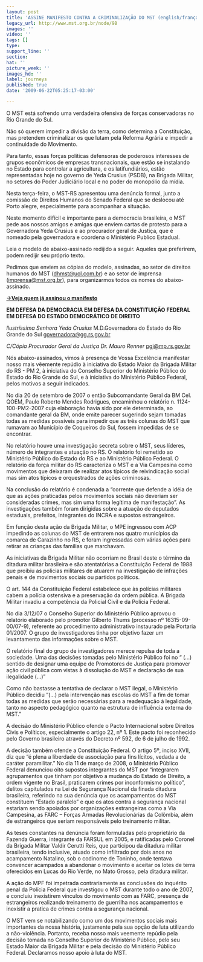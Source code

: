 ```yaml
---
layout: post
title: 'ASSINE MANIFESTO CONTRA A CRIMINALIZAÇÃO DO MST (english/français/español) '
legacy_url: http://www.mst.org.br/node/98
images: ''
video: ''
tags: []
type: 
support_line: ''
section: 
hat: ''
picture_week: ''
images_hd: ''
label: journeys
published: true
date: '2009-06-22T05:25:17-03:00'

---
```

O MST está sofrendo uma verdadeira ofensiva de forças conservadoras no Rio Grande do Sul.

Não só querem impedir a divisão da terra, como determina a Constituição, mas pretendem criminalizar os que lutam pela Reforma Agrária e impedir a continuidade do Movimento.

Para tanto, essas forças politicas defensoras de poderosos interesses de grupos econômicos de empresas transnacionais, que estão se instalando no Estado para controlar a agricultura, e os latifundiários, estão representadas hoje no governo de Yeda Crusius (PSDB), na Brigada Militar,  no setores do Poder Judiciário local e no poder do monopólio da mídia.

Nesta terça-feira, o MST-RS apresentou uma denúncia formal, junto a comissão de Direitos Humanos do Senado Federal que se deslocou até Porto alegre, especialmente para acompanhar a situação.

Neste momento difícil e importante para a democracia brasileira, o MST pede aos nossos amigos e amigas que enviem cartas de protesto para a Governadora Yeda Crusius e ao procurador geral de Justiça, que é nomeado pela governadora e coordena o Ministério Publico Estadual.

Leia o modelo de abaixo-assinado redijido a seguir. Aqueles que preferirem, podem redijir seu próprio texto. 

Pedimos que enviem as cópias do modelo, assinadas, ao setor de direitos humanos do MST (dhmst@uol.com.br) e ao setor de imprensa (imprensa@mst.org.br), para organizarmos todos os nomes do abaixo-assinado.


<b><a href="http://www.mst.org.br/mst/pagina.php?cd=5544">->Veja quem já assinou o manifesto</a></b>


<b>EM DEFESA DA DEMOCRACIA
EM DEFESA DA CONSTITUIÇÃO FEDERAL
EM DEFESA DO ESTADO DEMOCRÁTICO DE DIREITO</b>

<i>Ilustríssima Senhora  Yeda Crusius</i>
M.D.Governadora do Estado do Rio Grande do Sul 
governadora@gg.rs.gov.br

<i>C/Cópia Procurador Geral da Justiça Dr. Mauro Renner</i>
pgj@mp.rs.gov.br

Nós abaixo-assinados, vimos à presença de Vossa Excelência manifestar nosso mais vêemente repúdio à iniciativa do Estado Maior da Brigada Militar do RS - PM 2, à iniciativa do Conselho Superior do Ministério Público do Estado do Rio Grande do Sul, e à iniciativa do Ministério Público Federal, pelos motivos a seguir indicados. 

No dia 20 de setembro de 2007 o então Subcomandante Geral da BM Cel. QOEM, Paulo Roberto Mendes Rodrigues, encaminhou o relatório n. 1124-100-PM2-2007 cuja elaboração havia sido por ele determinada, ao comandante geral da BM, onde emite parecer sugerindo sejam tomadas todas as medidas possíveis para impedir que as três colunas do MST que rumavam ao Município de Coqueiros do Sul, fossem impedidas de se encontrar. 

No relatório houve uma investigação secreta sobre o MST, seus líderes, número de integrantes e atuação no RS. O relatório foi remetido ao Ministério Público do Estado do RS e ao Ministério Público Federal. O relatório da força militar do RS caracteriza o MST e a Via Campesina como movimentos que deixaram de realizar atos típicos de reivindicação social mas sim atos típicos e orquestrados de ações criminosas. 

Na conclusão do relatório é condenada a “corrente que defende a idéia de que as ações praticadas pelos movimentos sociais não deveriam ser consideradas crimes, mas sim uma forma legítima de manifestação”. As investigações também foram dirigidas sobre a atuação de deputados estaduais, prefeitos, integrantes do INCRA e supostos estrangeiros.   

Em função desta ação da Brigada Militar, o MPE ingressou com ACP impedindo as colunas do MST de entrarem nos quatro municípios da comarca de Carazinho no RS, e foram ingressadas com várias ações para retirar as crianças das famílias que marchavam. 

As iniciativas da Brigada Militar não ocorriam no Brasil deste o término da ditadura militar brasileira e são atentatórias a Constituição Federal de 1988 que proibiu as policias militares de atuarem na investigação de infrações penais e de movimentos sociais ou partidos políticos. 

O art. 144 da Constituição Federal estabelece que às polícias militares cabem a polícia ostensiva e a preservação da ordem pública. A Brigada Militar invadiu a competência da Policial Civil e da Polícia Federal. 

No dia 3/12/07 o Conselho Superior do Ministério Público aprovou o relatório elaborado pelo promotor Gilberto Thums (processo nº 16315-09-00/07-9), referente ao procedimento administrativo instaurado pela Portaria 01/2007.  O grupo de investigadores tinha por objetivo fazer um levantamento das informações sobre o MST. 

O relatório final do grupo de investigadores merece repulsa de toda a sociedade. Uma das decisões tomadas pelo Ministério Público foi no “ (...) sentido de designar uma equipe de Promotores de Justiça para promover ação civil pública com vistas à dissolução do MST e declaração de sua ilegalidade (...)”  

Como não bastasse a tentativa de declarar o MST ilegal, o Ministério Público decidiu “(...) pela intervenção nas escolas do MST a fim de tomar todas as medidas que serão necessárias para a readequação à legalidade, tanto no aspecto pedagógico quanto na estrutura de influência externa do MST.” 

A decisão do Ministério Público ofende o Pacto Internacional sobre Direitos Civis e Políticos, especialmente o artigo 22, nº 1. Este pacto foi reconhecido pelo Governo brasileiro através do Decreto nº 592, de 6 de julho de 1992. 

A decisão também ofende a Constituição Federal. O artigo 5º, inciso XVII, diz que “é plena a liberdade de associação para fins lícitos, vedada a de caráter paramilitar.” No dia 11 de março de 2008, o Ministério Público Federal denunciou oito supostos integrantes do MST por “integrarem agrupamentos que tinham por objetivo a mudança do Estado de Direito, a ordem vigente no Brasil, praticarem crimes por inconformismo político”, delitos capitulados na Lei de Segurança Nacional da finada ditadura brasileira, referindo na sua denúncia que os acampamentos do MST constituem “Estado paralelo” e que os atos contra a segurança nacional estariam sendo apoiados por organizações estrangeiras como a Via Campesina, as FARC – Forças Armadas Revolucionárias da Colômbia, além de estrangeiros que seriam responsáveis pelo treinamento militar.  

As teses constantes na denúncia foram formuladas pelo proprietário da Fazenda Guerra, integrante da FARSUL em 2005, e ratificadas pelo Coronel da Brigada Militar Valdir Cerutti Reis, que participou da ditadura militar brasileira, tendo inclusive, atuado como infiltrado por dois anos no acampamento Natalino, sob o codinome de Toninho, onde tentava convencer acampados a abandonar o movimento e aceitar os lotes de terra oferecidos em Lucas do Rio Verde, no Mato Grosso, pela ditadura militar. 

A ação do MPF foi impetrada contrariamente as conclusões do inquérito penal da Polícia Federal que investigou o MST durante todo o ano de 2007, e concluiu inexistirem vínculos do movimento com as FARC, presença de estrangeiros realizando treinamento de guerrilha nos acampamentos e inexistir a pratica de crimes contra a segurança nacional.   

O MST vem se notabilizando como um dos movimentos sociais mais importantes da nossa história, justamente pela sua opção de luta utilizando a não-violência. Portanto, receba nosso mais veemente repúdio pela decisão tomada no Conselho Superior do Ministério Público, pelo seu Estado Maior da Brigada Militar e pela decisão do Ministério Público Federal. Declaramos nosso apoio à luta do MST.


